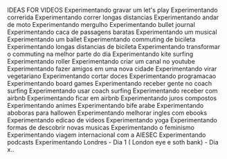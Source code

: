 IDEAS FOR VIDEOS
Experimentando gravar um let's play
Experimentando correrida
Experimentando correr longas distancias
Experimentando andar de moto
Experimentando mergulho
Experimentando bullet journal
Experimentando caca de passagens baratas
Experimentando um musical
Experimentando um ballet
Experimentando commuting de bicileta
Experimentando longas distancias de bicileta
Experimentando transformar o commuting na melhor parte do dia
Experimentando kite surfing
Experimentando roller
Experimentando criar um canal no youtube
Experimentando fazer amigos em uma nova cidade
Experimentando virar vegetariano
Experimentando cortar doces
Experimentando programacao 
Experimentando board games
Experimentando receber gente no coach surfing
Experimentando usar coach surfing
Experimentando receber com airbnb
Experimentando ficar em airbnb
Experimentando juros compostos
Experimentando animes
Experimentando bife arabe
Experimentando aboboras para hallowen
Experimentando melhorar ingles com ebooks
Experimentando edicao de videos
Experimentando yoga
Experimentando formas de descobrir novas musicas
Experimentando o feminismo
Experimentando viagem internacional com a AIESEC
Experimentando podcasts
Experimentando Londres
	- Dia 1 ( London eye e soth bank)
	- Dia x..
